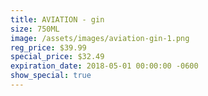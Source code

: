 ```yaml
---
title: AVIATION - gin
size: 750ML
image: /assets/images/aviation-gin-1.png
reg_price: $39.99
special_price: $32.49
expiration_date: 2018-05-01 00:00:00 -0600
show_special: true
---
```


